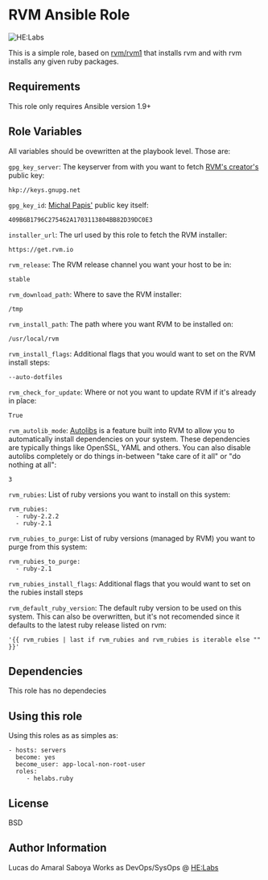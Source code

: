 RVM Ansible Role
=========

![HE:Labs](https://raw.githubusercontent.com/Helabs/helabs.github.com/master/images/logo.png "HE:Labs")

This is a simple role, based on [rvm/rvm1](https://github.com/rvm/rvm1-ansible)
that installs rvm and with rvm installs any given ruby packages.

Requirements
------------

This role only requires Ansible version 1.9+

Role Variables
--------------

All variables should be ovewritten at the playbook level. Those are:

`gpg_key_server`: The keyserver from with you want to fetch [RVM's creator's](https://keybase.io/mpapis)
public key:

    hkp://keys.gnupg.net

`gpg_key_id`: [Michal Papis'](https://keybase.io/mpapis) public key itself:

    409B6B1796C275462A1703113804BB82D39DC0E3

`installer_url`: The url used by this role to fetch the RVM installer:

    https://get.rvm.io

`rvm_release`: The RVM release channel you want your host to be in:

    stable

`rvm_download_path`: Where to save the RVM installer:

    /tmp

`rvm_install_path`: The path where you want RVM to be installed on:

    /usr/local/rvm

`rvm_install_flags`: Additional flags that you would want to set on the RVM
install steps:

    --auto-dotfiles

`rvm_check_for_update`: Where or not you want to update RVM if it's already in
place:

    True

`rvm_autolib_mode`: [Autolibs](https://rvm.io/rvm/autolibs) is a feature built
into RVM to allow you to automatically install dependencies on your system.
These dependencies are typically things like OpenSSL, YAML and others.
You can also disable autolibs completely or do things in-between
"take care of it all" or "do nothing at all":

    3

`rvm_rubies`: List of ruby versions you want to install on this system:

    rvm_rubies:
      - ruby-2.2.2
      - ruby-2.1

`rvm_rubies_to_purge`: List of ruby versions (managed by RVM) you want to purge
from this system:

    rvm_rubies_to_purge:
      - ruby-2.1

`rvm_rubies_install_flags`: Additional flags that you would want to set on the
rubies install steps

`rvm_default_ruby_version`: The default ruby version to be used on this system.
This can also be overwritten, but it's not recomended since it defaults to
the latest ruby release listed on rvm:

    '{{ rvm_rubies | last if rvm_rubies and rvm_rubies is iterable else "" }}'

Dependencies
------------

This role has no dependecies

Using this role
----------------

Using this roles as as simples as:

    - hosts: servers
      become: yes
      become_user: app-local-non-root-user
      roles:
         - helabs.ruby

License
-------

BSD

Author Information
------------------

Lucas do Amaral Saboya Works as DevOps/SysOps @ [HE:Labs](https://www.helabs.com)
